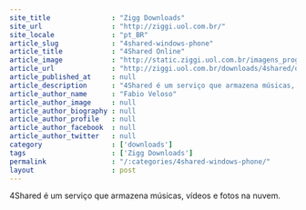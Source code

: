```yaml
---
site_title               : "Zigg Downloads"
site_url                 : "http://ziggi.uol.com.br/"
site_locale              : "pt_BR"
article_slug             : "4shared-windows-phone"
article_title            : "4Shared Online"
article_image            : "http://static.ziggi.uol.com.br/imagens_programas/icone_18252.gif"
article_url              : "http://ziggi.uol.com.br/downloads/4shared/online"
article_published_at     : null
article_description      : "4Shared é um serviço que armazena músicas, vídeos e fotos na nuvem."
article_author_name      : "Fabio Veloso"
article_author_image     : null
article_author_biography : null
article_author_profile   : null
article_author_facebook  : null
article_author_twitter   : null
category                 : ['downloads']
tags                     : ['Zigg Downloads']
permalink                : "/:categories/4shared-windows-phone/"
layout                   : post
---
```


4Shared é um serviço que armazena músicas, vídeos e fotos na nuvem.
